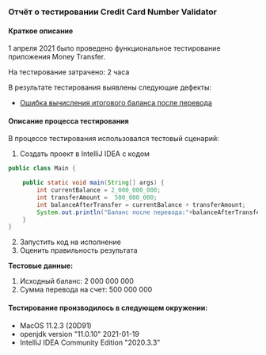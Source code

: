 ### Отчёт о тестировании Credit Card Number Validator

#### Краткое описание
 1 апреля 2021 было проведено функциональное тестирование приложения Money Transfer.

На тестирование затрачено: 2 часа

В результате тестирования выявлены следующие дефекты:
* [Ошибка вычисления итогового баланса после перевода](https://github.com/eguzhova/javaqa_MoneyTransfer/issues/1)

#### Описание процесса тестирования
В процессе тестирования использовался тестовый сценарий:

1. Создать проект в IntelliJ IDEA с кодом
```java
public class Main {

    public static void main(String[] args) {
        int currentBalance = 2_000_000_000;
        int transferAmount =  500_000_000;
        int balanceAfterTransfer = currentBalance + transferAmount;
        System.out.println("Баланс после перевода:"+balanceAfterTransfer);
    }
}
```
2. Запустить код на исполнение
2. Оценить правильность результата

**Тестовые данные:**
1. Исходный баланс: 2 000 000 000
1. Сумма перевода на счет: 500 000 000

#### Тестирование производилось в следующем окружении:
* MacOS 11.2.3 (20D91)
* openjdk version "11.0.10" 2021-01-19
* IntelliJ IDEA Community Edition "2020.3.3"